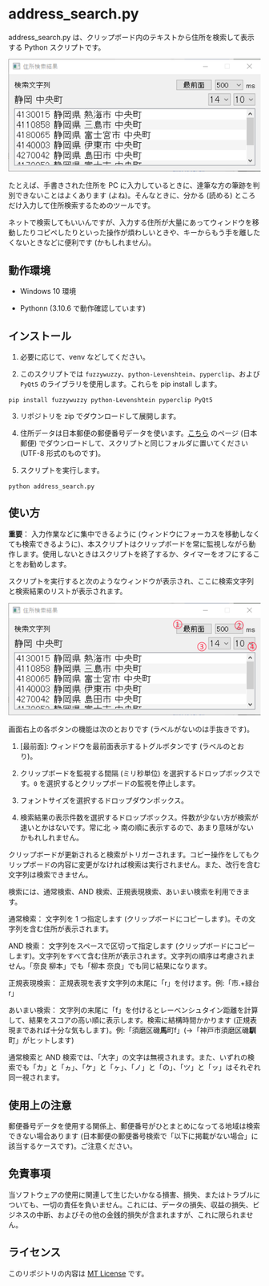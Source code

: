 # address_search.py
 
address_search.py は、クリップボード内のテキストから住所を検索して表示する Python スクリプトです。

![](./screen.png)


たとえば、手書きされた住所を PC に入力しているときに、達筆な方の筆跡を判別できないことはよくあります (よね)。そんなときに、分かる (読める) ところだけ入力して住所検索するためのツールです。

ネットで検索してもいいんですが、入力する住所が大量にあってウィンドウを移動したりコピペしたりといった操作が煩わしいときや、キーからもう手を離したくないときなどに便利です (かもしれません)。

## 動作環境

* Windows 10 環境

* Pythonn (3.10.6 で動作確認しています)

## インストール

1. 必要に応じて、venv などしてください。

2. このスクリプトでは `fuzzywuzzy`、`python-Levenshtein`、`pyperclip`、および `PyQt5` のライブラリを使用します。これらを pip install します。
```
pip install fuzzywuzzy python-Levenshtein pyperclip PyQt5
```

3. リポジトリを zip でダウンロードして展開します。

4. 住所データは日本郵便の郵便番号データを使います。[こちら](https://www.post.japanpost.jp/zipcode/dl/utf-zip.html) のページ (日本郵便) でダウンロードして、スクリプトと同じフォルダに置いてください (UTF-8 形式のものです)。

5. スクリプトを実行します。
```
python address_search.py
```

## 使い方

**重要**： 入力作業などに集中できるように (ウィンドウにフォーカスを移動しなくても検索できるように)、本スクリプトはクリップボードを常に監視しながら動作します。使用しないときはスクリプトを終了するか、タイマーをオフにすることをお勧めします。

スクリプトを実行すると次のようなウィンドウが表示され、ここに検索文字列と検索結果のリストが表示されます。

![](./button.png)

画面右上の各ボタンの機能は次のとおりです (ラベルがないのは手抜きです)。

1. [最前面]: ウィンドウを最前面表示するトグルボタンです (ラベルのとおり)。

2. クリップボードを監視する間隔 (ミリ秒単位) を選択するドロップボックスです。`0` を選択するとクリップボードの監視を停止します。

3. フォントサイズを選択するドロップダウンボックス。

4. 検索結果の表示件数を選択するドロップボックス。件数が少ない方が検索が速いとかはないです。常に北 → 南の順に表示するので、あまり意味がないかもれしれません。

クリップボードが更新されると検索がトリガーされます。コピー操作をしてもクリップボードの内容に変更がなければ検索は実行されません。また、改行を含む文字列は検索できません。

検索には、通常検索、AND 検索、正規表現検索、あいまい検索を利用できます。

通常検索： 文字列を 1 つ指定します (クリップボードにコピーします)。その文字列を含む住所が表示されます。

AND 検索： 文字列をスペースで区切って指定します (クリップボードにコピーします)。文字列をすべて含む住所が表示されます。文字列の順序は考慮されません。「奈良 柳本」でも「柳本 奈良」でも同じ結果になります。

正規表現検索： 正規表現を表す文字列の末尾に「r」を付けます。例:「市.+緑台r」

あいまい検索： 文字列の末尾に「f」を付けるとレーベンシュタイン距離を計算して、結果をスコアの高い順に表示します。検索に結構時間かかります (正規表現まであれば十分な気もします)。例:「須磨区磯**馬**町f」(→「神戸市須磨区磯**馴**町」がヒットします)

通常検索と AND 検索では、「大字」の文字は無視されます。また、いずれの検索でも「カ」と「ヵ」、「ケ」と「ヶ」、「ノ」と「の」、「ツ」と「ッ」はそれぞれ同一視されます。

## 使用上の注意

郵便番号データを使用する関係上、郵便番号がひとまとめになってる地域は検索できない場合あります (日本郵便の郵便番号検索で「以下に掲載がない場合」に該当するケースです)。ご注意ください。

## 免責事項

当ソフトウェアの使用に関連して生じたいかなる損害、損失、またはトラブルについても、一切の責任を負いません。これには、データの損失、収益の損失、ビジネスの中断、およびその他の金銭的損失が含まれますが、これに限られません。

## ライセンス

このリポジトリの内容は [MT License](./LICENSE) です。

